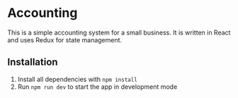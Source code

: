 Accounting
==========

This is a simple accounting system for a small business. It is written in React and uses Redux for state management.

Installation
-------------

1. Install all dependencies with `npm install`
2. Run `npm run dev` to start the app in development mode
